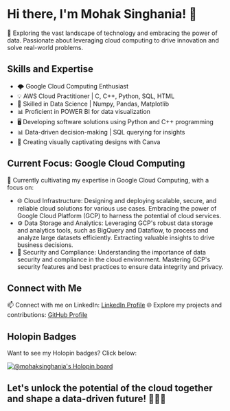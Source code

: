 # Hi there, I'm Mohak Singhania! 👋

🔭 Exploring the vast landscape of technology and embracing the power of data. Passionate about leveraging cloud computing to drive innovation and solve real-world problems.

## Skills and Expertise

- 🌩️ Google Cloud Computing Enthusiast
- 💡 AWS Cloud Practitioner | C, C++, Python, SQL, HTML
- 🔬 Skilled in Data Science | Numpy, Pandas, Matplotlib
- 📊 Proficient in POWER BI for data visualization
- 🖥️ Developing software solutions using Python and C++ programming
- 📊 Data-driven decision-making | SQL querying for insights
- 🎨 Creating visually captivating designs with Canva

## Current Focus: Google Cloud Computing

🌱 Currently cultivating my expertise in Google Cloud Computing, with a focus on:

- 🌐 Cloud Infrastructure: Designing and deploying scalable, secure, and reliable cloud solutions for various use cases. Embracing the power of Google Cloud Platform (GCP) to harness the potential of cloud services.
- ⚙️ Data Storage and Analytics: Leveraging GCP's robust data storage and analytics tools, such as BigQuery and Dataflow, to process and analyze large datasets efficiently. Extracting valuable insights to drive business decisions.
- 🔑 Security and Compliance: Understanding the importance of data security and compliance in the cloud environment. Mastering GCP's security features and best practices to ensure data integrity and privacy.

## Connect with Me

📫 Connect with me on LinkedIn: [LinkedIn Profile](https://www.linkedin.com/in/leadermohak)
🌐 Explore my projects and contributions: [GitHub Profile](https://github.com/MohakSinghania)

## Holopin Badges

Want to see my Holopin badges? Click below:

[![@mohaksinghania's Holopin board](https://holopin.me/mohaksinghania)](https://holopin.io/@mohaksinghania)

## Let's unlock the potential of the cloud together and shape a data-driven future! 🚀💡✨
